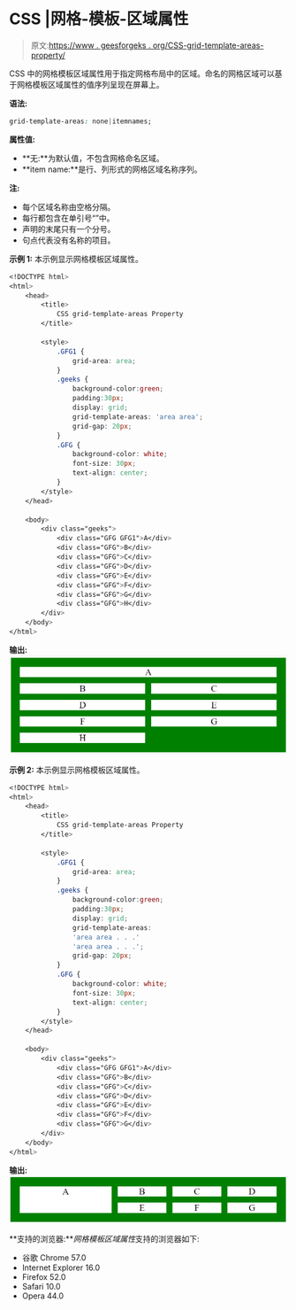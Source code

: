 # CSS |网格-模板-区域属性

> 原文:[https://www . geesforgeks . org/CSS-grid-template-areas-property/](https://www.geeksforgeeks.org/css-grid-template-areas-property/)

CSS 中的网格模板区域属性用于指定网格布局中的区域。命名的网格区域可以基于网格模板区域属性的值序列呈现在屏幕上。

**语法:**

```css
grid-template-areas: none|itemnames;
```

**属性值:**

*   **无:**为默认值，不包含网格命名区域。
*   **item name:**是行、列形式的网格区域名称序列。

**注:**

*   每个区域名称由空格分隔。
*   每行都包含在单引号“”中。
*   声明的末尾只有一个分号。
*   句点代表没有名称的项目。

**示例 1:** 本示例显示网格模板区域属性。

```css
<!DOCTYPE html> 
<html> 
    <head> 
        <title> 
            CSS grid-template-areas Property 
        </title> 

        <style> 
            .GFG1 {
                grid-area: area;
            }
            .geeks { 
                background-color:green; 
                padding:30px; 
                display: grid; 
                grid-template-areas: 'area area';
                grid-gap: 20px; 
            } 
            .GFG { 
                background-color: white; 
                font-size: 30px; 
                text-align: center; 
            } 
        </style> 
    </head> 

    <body> 
        <div class="geeks"> 
            <div class="GFG GFG1">A</div> 
            <div class="GFG">B</div> 
            <div class="GFG">C</div> 
            <div class="GFG">D</div> 
            <div class="GFG">E</div> 
            <div class="GFG">F</div> 
            <div class="GFG">G</div> 
            <div class="GFG">H</div> 
        </div> 
    </body> 
</html>                     
```

**输出:**
![CSS grid-template-areas-example1](img/ee2476a2f23aaea3c8b11d5e9559ff2a.png)

**示例 2:** 本示例显示网格模板区域属性。

```css
<!DOCTYPE html> 
<html> 
    <head> 
        <title> 
            CSS grid-template-areas Property 
        </title> 

        <style> 
            .GFG1 {
                grid-area: area;
            }
            .geeks { 
                background-color:green; 
                padding:30px; 
                display: grid; 
                grid-template-areas:
                'area area . . .'
                'area area . . .';
                grid-gap: 20px; 
            } 
            .GFG { 
                background-color: white; 
                font-size: 30px; 
                text-align: center; 
            } 
        </style> 
    </head> 

    <body> 
        <div class="geeks"> 
            <div class="GFG GFG1">A</div> 
            <div class="GFG">B</div> 
            <div class="GFG">C</div> 
            <div class="GFG">D</div> 
            <div class="GFG">E</div> 
            <div class="GFG">F</div> 
            <div class="GFG">G</div> 
        </div> 
    </body> 
</html>                     
```

**输出:**
![CSS grid-template-areas-example2](img/48cf0e98786e81ee1d1017720f75d0ed.png)

**支持的浏览器:***网格模板区域属性*支持的浏览器如下:

*   谷歌 Chrome 57.0
*   Internet Explorer 16.0
*   Firefox 52.0
*   Safari 10.0
*   Opera 44.0